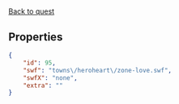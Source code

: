 # <no name available>

<no description available>

[Back to quest](../quests.md)

## Properties

```json
{
    "id": 95,
    "swf": "towns\/heroheart\/zone-love.swf",
    "swfX": "none",
    "extra": ""
}
```

